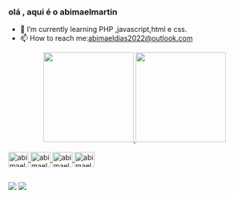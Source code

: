  ### olá , aqui é o abimaelmartin
- 🌱 I’m currently learning  PHP ,javascript,html e css.
- 📫 How to reach me:abimaeldias2022@outlook.com
<div align="center">
  <a href="https://github.com/abimaelmartin">
  <img height="180em" src="https://github-readme-stats.vercel.app/api?username=abimaelmartin&show_icons=true&theme=dracula&include_all_commits=true&count_private=true"/>
  <img height="180em" src="https://github-readme-stats.vercel.app/api/top-langs/?username=abimaelmartin&layout=compact&langs_count=7&theme=dracula"/>
</div>
<div style="display: inline_block"><br>
  <img align="center" alt="abimael-js" height="30" width="40" src="https://img.shields.io/badge/JavaScript-323330?style=for-the-badge&logo=javascript&logoColor=F7DF1E">
  <img align="center" alt="abimael-html" height="30" width="40" src="https://img.shields.io/badge/HTML5-E34F26?style=for-the-badge&logo=html5&logoColor=white">
  <img align="center" alt="abimael-css" height="30" width="40" src="https://img.shields.io/badge/CSS3-1572B6?style=for-the-badge&logo=css3&logoColor=white">
 <img align="center" alt="abimael-php" height="30" width="40" src="https://img.shields.io/badge/PHP-777BB4?style=for-the-badge&logo=php&logoColor=white">
</div>
  
  ##
 
<div>
  
  <a href="https://instagram.com/abimaelmartins_" target="_blank"><img src="https://img.shields.io/badge/Instagram-E4405F?style=for-the-badge&logo=instagram&logoColor=white" target="_blank"></a>
  <a href="https://www.linkedin.com/in/abimael-martins-dias-dias-a6253015a"><img src="https://img.shields.io/badge/LinkedIn-0077B5?style=for-the-badge&logo=linkedin&logoColor=white" target=" _blank"></a>
 
 
</div>
